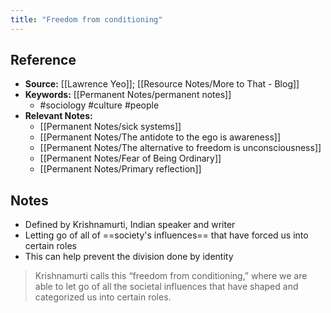 ```yaml
---
title: "Freedom from conditioning"
---
```

## Reference
- **Source:** [[Lawrence Yeo]]; [[Resource Notes/More to That - Blog]]
- **Keywords:** [[Permanent Notes/permanent notes]]
	- #sociology #culture #people 
- **Relevant Notes:**
	- [[Permanent Notes/sick systems]]
	- [[Permanent Notes/The antidote to the ego is awareness]]
	- [[Permanent Notes/The alternative to freedom is unconsciousness]]
	- [[Permanent Notes/Fear of Being Ordinary]]
	- [[Permanent Notes/Primary reflection]]
## Notes
- Defined by Krishnamurti, Indian speaker and writer
- Letting go of all of ==society's influences== that have forced us into certain roles
- This can help prevent the division done by identity 

> Krishnamurti calls this “freedom from conditioning,” where we are able to let go of all the societal influences that have shaped and categorized us into certain roles.